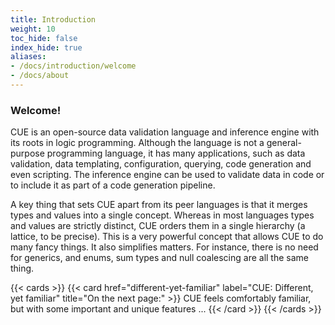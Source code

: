 ```yaml
---
title: Introduction
weight: 10
toc_hide: false
index_hide: true
aliases:
- /docs/introduction/welcome
- /docs/about
---
```


### Welcome!

CUE is an open-source data validation language and inference engine
with its roots in logic programming.
Although the language is not a general-purpose programming language,
it has many applications, such as
data validation, data templating, configuration, querying,
code generation and even scripting.
The inference engine can be used to validate
data in code or to include it as part of a code generation pipeline.

A key thing that sets CUE apart from its peer languages
is that it merges types and values into a single concept.
Whereas in most languages types and values are strictly distinct,
CUE orders them in a single hierarchy (a lattice, to be precise).
This is a very powerful concept that allows CUE to do
many fancy things.
It also simplifies matters.
For instance, there is no need for generics, and enums, sum types
and null coalescing are all the same thing.

{{< cards >}}
{{< card href="different-yet-familiar" label="CUE: Different, yet familiar" title="On the next page:" >}}
CUE feels comfortably familiar, but with some important and unique features ...
{{< /card >}}
{{< /cards >}}
